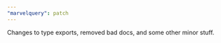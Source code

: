 ```yaml
---
"marvelquery": patch
---
```


Changes to type exports, removed bad docs, and some other minor stuff.
